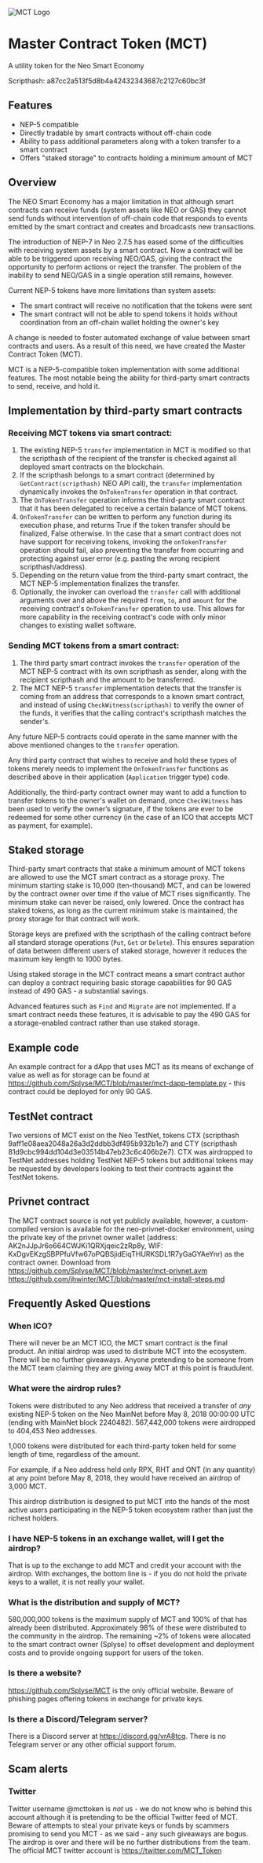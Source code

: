 ![MCT Logo](https://raw.githubusercontent.com/Splyse/MCT/master/MCTLogo.png?)

# Master Contract Token (MCT)
A utility token for the Neo Smart Economy

Scripthash: a87cc2a513f5d8b4a42432343687c2127c60bc3f

## Features

* NEP-5 compatible
* Directly tradable by smart contracts without off-chain code
* Ability to pass additional parameters along with a token transfer to a smart contract
* Offers "staked storage" to contracts holding a minimum amount of MCT

## Overview

The NEO Smart Economy has a major limitation in that although smart contracts can receive funds (system assets like NEO or GAS) they cannot send funds without intervention of off-chain code that responds to events emitted by the smart contract and creates and broadcasts new transactions. 

The introduction of NEP-7 in Neo 2.7.5 has eased some of the difficulties with receiving system assets by a smart contract. Now a contract will be able to be triggered upon receiving NEO/GAS, giving the contract the opportunity to perform actions or reject the transfer. The problem of the inability to send NEO/GAS in a single operation still remains, however.

Current NEP-5 tokens have more limitations than system assets:

* The smart contract will receive no notification that the tokens were sent 
* The smart contract will not be able to spend tokens it holds without coordination from an off-chain wallet holding the owner's key

A change is needed to foster automated exchange of value between smart contracts and users. As a result of this need, we have created the Master Contract Token (MCT).

MCT is a NEP-5-compatible token implementation with some additional features.  The most notable being the ability for third-party smart contracts to send, receive, and hold it.

## Implementation by third-party smart contracts

### Receiving MCT tokens via smart contract:

1. The existing NEP-5 `transfer` implementation in MCT is modified so that the scripthash of the recipient of the transfer is checked against all deployed smart contracts on the blockchain. 
2. If the scripthash belongs to a smart contract (determined by `GetContract(scripthash)` NEO API call), the `transfer` implementation dynamically invokes the `OnTokenTransfer` operation in that contract.
3. The `OnTokenTransfer` operation informs the third-party smart contract that it has been delegated to receive a certain balance of MCT tokens.
4. `OnTokenTransfer` can be written to perform any function during its execution phase, and returns True if the token transfer should be finalized, False otherwise. In the case that a smart contract does not have support for receiving tokens, invoking the `onTokenTransfer` operation should fail, also preventing the transfer from occurring and protecting against user error (e.g. pasting the wrong recipient scripthash/address).
5. Depending on the return value from the third-party smart contract, the MCT NEP-5 implementation finalizes the transfer.
6. Optionally, the invoker can overload the `transfer` call with additional arguments over and above the required `from`, `to`, and `amount` for the receiving contract's `OnTokenTransfer` operation to use. This allows for more capability in the receiving contract's code with only minor changes to existing wallet software.

### Sending MCT tokens from a smart contract:

1. The third party smart contract invokes the `transfer` operation of the MCT NEP-5 contract with its own scripthash as sender, along with the recipient scripthash and the amount to be transferred.
2. The MCT NEP-5 `transfer` implementation detects that the transfer is coming from an address that corresponds to a known smart contract, and instead of using `CheckWitness(scripthash)` to verify the owner of the funds, it verifies that the calling contract's scripthash matches the sender's.


Any future NEP-5 contracts could operate in the same manner with the above mentioned changes to the `transfer` operation.

Any third party contract that wishes to receive and hold these types of tokens merely needs to implement the `OnTokenTransfer` functions as described above in their application (`Application` trigger type) code.

Additionally, the third-party contract owner may want to add a function to transfer tokens to the owner's wallet on demand, once `CheckWitness` has been used to verify the owner’s signature, if the tokens are ever to be redeemed for some other currency (in the case of an ICO that accepts MCT as payment, for example).



## Staked storage

Third-party smart contracts that stake a minimum amount of MCT tokens are allowed to use the MCT smart contract as a storage proxy. The minimum starting stake is 10,000 (ten-thousand) MCT, 
and can be lowered by the contract owner over time if the value of MCT rises significantly. The minimum stake can never be raised, only lowered. Once the contract has staked tokens, as long as the current minimum stake is maintained, the proxy storage for that contract will work.

Storage keys are prefixed with the scripthash of the calling contract before all standard storage operations (`Put`, `Get` or `Delete`). This ensures separation of data between different users of staked storage, however it reduces the maximum key length to 1000 bytes.

Using staked storage in the MCT contract means a smart contract author can deploy a contract requiring basic storage capabilities for 90 GAS instead of 490 GAS - a substantial savings.

Advanced features such as `Find` and `Migrate` are not implemented. If a smart contract needs these features, it is advisable to pay the 490 GAS for a storage-enabled contract rather than use staked storage.

## Example code

An example contract for a dApp that uses MCT as its means of exchange of value as well as for storage can be found at https://github.com/Splyse/MCT/blob/master/mct-dapp-template.py - this contract could be deployed for only 90 GAS.

## TestNet contract

Two versions of MCT exist on the Neo TestNet, tokens CTX (scripthash 9aff1e08aea2048a26a3d2ddbb3df495b932b1e7) and CTY (scripthash 81d9cbc994dd104d3e03514b47eb23c6c406b2e7). CTX was airdropped to TestNet addresses holding TestNet NEP-5 tokens but additional tokens may be requested by developers looking to test their contracts against the TestNet tokens.

## Privnet contract

The MCT contract source is not yet publicly available, however, a custom-compiled version is available for the neo-privnet-docker environment, using the private key of the privnet owner wallet (address: AK2nJJpJr6o664CWJKi1QRXjqeic2zRp8y, WIF: KxDgvEKzgSBPPfuVfw67oPQBSjidEiqTHURKSDL1R7yGaGYAeYnr) as the contract owner. Download from https://github.com/Splyse/MCT/blob/master/mct-privnet.avm
https://github.com/jhwinter/MCT/blob/master/mct-install-steps.md

## Frequently Asked Questions

### When ICO?
There will never be an MCT ICO, the MCT smart contract *is* the final product. An
initial airdrop was used to distribute MCT into the ecosystem. There will be no further giveaways. Anyone pretending to be someone from the MCT team claiming they are giving away MCT at this point is fraudulent.

### What were the airdrop rules?
Tokens were distributed to any Neo address that received a transfer of *any* existing NEP-5 token on the Neo MainNet before May 8, 2018 00:00:00 UTC (ending with MainNet block 2240482). 
567,442,000 tokens were airdropped to 404,453 Neo addresses.

1,000 tokens were distributed for each third-party token held for some length of time, regardless of the amount.

For example, if a Neo address held only RPX, RHT and ONT (in any quantity) at any point before May 8, 2018, they would have received an airdrop of 3,000 MCT. 

This airdrop distribution is designed to put MCT into the hands of the most active users participating in the NEP-5 token ecosystem rather than just the richest holders.

### I have NEP-5 tokens in an exchange wallet, will I get the airdrop?
That is up to the exchange to add MCT and credit your account with the airdrop. With exchanges, the bottom line is - if you do not hold the private keys to a wallet, it is not really your wallet. 


### What is the distribution and supply of MCT?
580,000,000 tokens is the maximum supply of MCT and 100% of that has already been distributed. Approximately 98% of these were distributed to the community in the airdrop. The remaining ~2% of tokens were allocated to the smart contract owner (Splyse) to offset development and deployment costs and to provide ongoing support for users of the token.


### Is there a website?
https://github.com/Splyse/MCT is the only official website. Beware of phishing pages offering tokens in exchange for private keys.

### Is there a Discord/Telegram server?
There is a Discord server at https://discord.gg/vrA8tcq. There is no Telegram server or any other official support forum.

## Scam alerts
### Twitter
Twitter username @mcttoken is *not* us - we do not know who is behind this account although it is pretending to be the official Twitter feed of MCT. Beware of attempts to steal your private keys or funds by scammers promising to send you MCT - as we said - any such giveaways are bogus. The airdrop is over and there will be no further distributions from the team. The official MCT twitter account is https://twitter.com/MCT_Token
